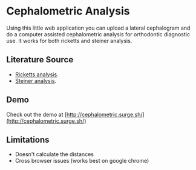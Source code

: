 # Cephalometric Analysis

Using this little web application you can upload a lateral cephalogram and do a computer assisted cephalometric analysis for orthodontic diagnostic use. It works for both ricketts and steiner analysis.

## Literature Source
- [Ricketts analysis](https://www.radiologiavaldivia.cl/uploads/2/4/0/1/2401559/ricketts.pdf).
- [Steiner analysis](https://www.radiologiavaldivia.cl/uploads/2/4/0/1/2401559/steiner.pdf).


## Demo
Check out the demo at [http://cephalometric.surge.sh/](http://cephalometric.surge.sh/)

## Limitations
- Doesn't calculate the distances
- Cross browser issues (works best on google chrome)
